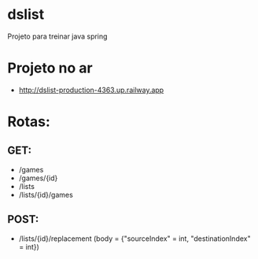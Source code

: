 # dslist
Projeto para treinar java spring

# Projeto no ar
- http://dslist-production-4363.up.railway.app

# Rotas:
## GET:
- /games
- /games/{id}
- /lists
- /lists/{id}/games

## POST:
- /lists/{id}/replacement (body = {"sourceIndex" = int, "destinationIndex" = int})


